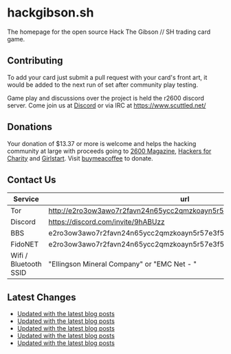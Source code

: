# hackgibson.sh
The homepage for the open source Hack The Gibson // SH trading card game.


## Contributing

To add your card just submit a pull request with your card's front art, it would be added to the next run of set after community play testing.

Game play and discussions over the project is held the r2600 discord server. Come join us at [Discord](https://discord.com/invite/9hABUzz) or via IRC at https://www.scuttled.net/


## Donations

Your donation of $13.37 or more is welcome and helps the hacking community at large with proceeds going to [2600 Magazine](https://2600.com/), [Hackers for Charity](https://hackersforcharity.org) and [Girlstart](https://girlstart.org).  Visit [buymeacoffee](https://www.buymeacoffee.com/hackgibson.sh) to donate.


## Contact Us

Service | url
-|-
Tor | http://e2ro3ow3awo7r2favn24n65ycc2qmzkoayn5r57e3f56nvjwdcgg32ad.onion
Discord | https://discord.com/invite/9hABUzz
BBS | e2ro3ow3awo7r2favn24n65ycc2qmzkoayn5r57e3f56nvjwdcgg32ad.onion:23
FidoNET | e2ro3ow3awo7r2favn24n65ycc2qmzkoayn5r57e3f56nvjwdcgg32ad.onion:24554
Wifi / Bluetooth SSID | "Ellingson Mineral Company" or "EMC Net - <fidonet address>"

## Latest Changes
<!-- BLOG-POST-LIST:START -->
- [Updated with the latest blog posts](https://github.com/DFW2600/hackgibson.sh/commit/4ce032aa7608e57f63b0dfaee7ec6df8a30a8e86)
- [Updated with the latest blog posts](https://github.com/DFW2600/hackgibson.sh/commit/1016e0ae7c96e81d2edd66a0758d39fa10054ae1)
- [Updated with the latest blog posts](https://github.com/DFW2600/hackgibson.sh/commit/2a91883300304994b9262fc7aa401d86cdf48f2a)
- [Updated with the latest blog posts](https://github.com/DFW2600/hackgibson.sh/commit/090312c5cf6fb4029251db78808ff40467cb511b)
- [Updated with the latest blog posts](https://github.com/DFW2600/hackgibson.sh/commit/157e29ca06e4f6f20e2c22a7b1f10a229b52e3d4)
<!-- BLOG-POST-LIST:END -->
